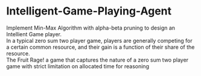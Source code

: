 # Intelligent-Game-Playing-Agent
Implement Min-Max Algorithm with alpha-beta pruning to design an Intellient Game player.  
In a typical zero sum two player game, players are generally competing for a certain common resource, and their gain is a function of their share of the resource.  
The Fruit Rage! a game that captures the nature of a zero sum two player game with strict limitation on allocated time for reasoning
